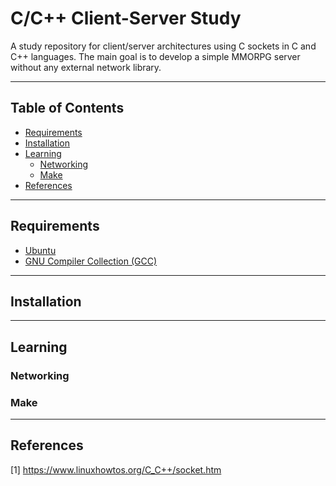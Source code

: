 <h1>C/C++ Client-Server Study</h1>

A study repository for client/server architectures using C sockets in C and C++ languages. The main goal is to develop a simple MMORPG server without any external network library.

---

<h2>Table of Contents</h2>

- [Requirements](#requirements)
- [Installation](#installation)
- [Learning](#learning)
  - [Networking](#networking)
  - [Make](#make)
- [References](#references)

---

## Requirements

- [Ubuntu](https://ubuntu.com/)
- [GNU Compiler Collection (GCC)](https://gcc.gnu.org/)

---

## Installation

---

## Learning

### Networking

### Make

---

## References

[1] https://www.linuxhowtos.org/C_C++/socket.htm
